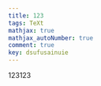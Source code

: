 ```yaml
---
title: 123
tags: TeXt
mathjax: true
mathjax_autoNumber: true
comment: true
key: dsufusainuie
---
```


123123